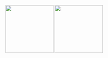 
 
  <!--Github stats card-->
  <img align="left" height="150px" src="https://github-readme-stats.vercel.app/api?username=nanosuke&count_private=true&show_icons=true&theme=cobalt2" />
 
 
  <!--Top languages card-->
  <img align="left" height="150px" src="https://github-readme-stats.vercel.app/api/top-langs/?username=nanosuke&theme=cobalt2&layout=compact" />

